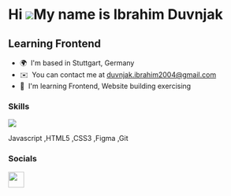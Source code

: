 Hi ![](https://user-images.githubusercontent.com/18350557/176309783-0785949b-9127-417c-8b55-ab5a4333674e.gif)My name is Ibrahim Duvnjak
=======================================================================================================================================

Learning Frontend
-----------------

* 🌍  I'm based in Stuttgart, Germany
* ✉️  You can contact me at [duvnjak.ibrahim2004@gmail.com](mailto:duvnjak.ibrahim2004@gmail.com)
* 🧠  I'm learning Frontend, Website building exercising

### Skills



 <p align="left">
  <a href="https://skillicons.dev">
    <img src="https://skillicons.dev/icons?i=javascript,html,css,figma,git" />
  </a>
</p>
 Javascript ,HTML5 ,CSS3 ,Figma ,Git

### Socials

<a href="https://www.linkedin.com/in/ibrahim-duvnjak" target="_blank" rel="noreferrer"><img src="https://raw.githubusercontent.com/danielcranney/readme-generator/main/public/icons/socials/linkedin.svg" width="32" height="32" /></a></p>


